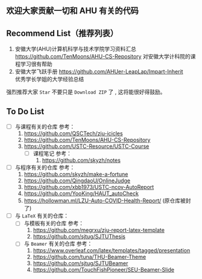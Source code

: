 ## 欢迎大家贡献一切和 AHU 有关的代码

## Recommend List（推荐列表）

1. 安徽大学(AHU)计算机科学与技术学院学习资料汇总 https://github.com/TenMoons/AHU-CS-Repository
  对安徽大学计科院的课程学习很有帮助
2. 安徽大学飞跃手册 https://github.com/AHUer-LeapLap/Impart-Inherit  
  优秀学长学姐的大学经验总结

强烈推荐大家 `Star` 不要只是 `Download ZIP` 了 , 这将能很好得鼓励。

## To Do List

- [ ] 与课程有关的仓库         参考：
  1. https://github.com/QSCTech/zju-icicles
  2. https://github.com/TenMoons/AHU-CS-Repository
  3. https://github.com/USTC-Resource/USTC-Course
     - [ ] 课程笔记 参考：
       1. https://github.com/skyzh/notes
- [ ] 与程序有关的仓库         参考：
  1. https://github.com/skyzh/make-a-fortune
  2. https://github.com/QingdaoU/OnlineJudge
  3. https://github.com/xbb1973/USTC-ncov-AutoReport
  4. https://github.com/YooKing/HAUT_autoCheck
  5. https://hollowman.ml/LZU-Auto-COVID-Health-Report/ (原仓库被封了)
- [ ] 与 `LaTeX` 有关的仓库：
  - [ ] 与模板有关的仓库        参考：
    1. https://github.com/megrxu/zju-report-latex-template
    2. https://github.com/sjtug/SJTUThesis
  - [ ] 与 `Beamer` 有关的仓库 参考：
    1. https://www.overleaf.com/latex/templates/tagged/presentation
    2. https://github.com/tuna/THU-Beamer-Theme
    3. https://github.com/sjtug/SJTUBeamer
    4. https://github.com/TouchFishPioneer/SEU-Beamer-Slide
